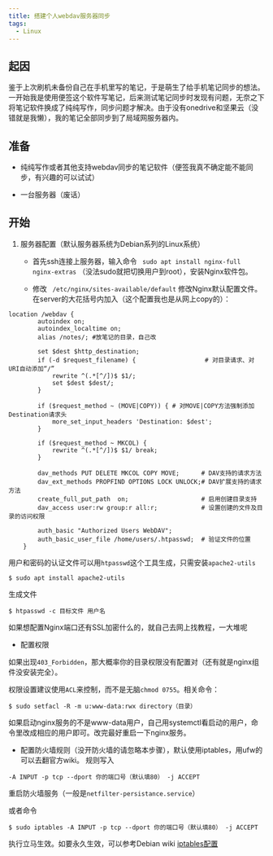 ```yaml
---
title: 搭建个人webdav服务器同步
tags:
  - Linux
---
```


## 起因 ##

鉴于上次刷机未备份自己在手机里写的笔记，于是萌生了给手机笔记同步的想法。一开始我是使用便签这个软件写笔记，后来测试笔记同步时发现有问题，无奈之下将笔记软件换成了纯纯写作，同步问题才解决。由于没有onedrive和坚果云（没错就是我懒），我的笔记全部同步到了局域网服务器内。

## 准备 ##

-  纯纯写作或者其他支持webdav同步的笔记软件（便签我真不确定能不能同步，有兴趣的可以试试）

-  一台服务器（废话）

## 开始 ##

1. 服务器配置（默认服务器系统为Debian系列的Linux系统）

   - 首先ssh连接上服务器，输入命令 ` sudo apt install nginx-full nginx-extras` （没法sudo就把切换用户到root），安装Nginx软件包。

   -  修改 ``` /etc/nginx/sites-available/default``` 修改Nginx默认配置文件。在server的大花括号内加入（这个配置我也是从网上copy的）：

```nginx
location /webdav {
        autoindex on;
        autoindex_localtime on;
        alias /notes/; #放笔记的目录，自己改

        set $dest $http_destination;
        if (-d $request_filename) {                   # 对目录请求、对URI自动添加“/”
            rewrite ^(.*[^/])$ $1/;
            set $dest $dest/;
        }

        if ($request_method ~ (MOVE|COPY)) { # 对MOVE|COPY方法强制添加Destination请求头
            more_set_input_headers 'Destination: $dest';
        }

        if ($request_method ~ MKCOL) {
            rewrite ^(.*[^/])$ $1/ break;
        }

        dav_methods PUT DELETE MKCOL COPY MOVE;      # DAV支持的请求方法
        dav_ext_methods PROPFIND OPTIONS LOCK UNLOCK;# DAV扩展支持的请求方法
        create_full_put_path  on;                    # 启用创建目录支持
        dav_access user:rw group:r all:r;            # 设置创建的文件及目录的访问权限

        auth_basic "Authorized Users WebDAV";
        auth_basic_user_file /home/users/.htpasswd;  # 验证文件的位置
    }

```

用户和密码的认证文件可以用`htpasswd`这个工具生成，只需安装`apache2-utils`
```shell
$ sudo apt install apache2-utils
```
生成文件
```shell
$ htpasswd -c 目标文件 用户名
```

如果想配置Nginx端口还有SSL加密什么的，就自己去网上找教程，一大堆呢

- 配置权限

如果出现`403_Forbidden`，那大概率你的目录权限没有配置对（还有就是nginx组件没安装完全）。

权限设置建议使用`ACL`来控制，而不是无脑`chmod 0755`。相关命令：
```shell
$ sudo setfacl -R -m u:www-data:rwx directory（目录）
```

如果启动nginx服务的不是www-data用户，自己用systemctl看启动的用户，命令里改成相应的用户即可。改完最好重启一下nginx服务。


- 配置防火墙规则（没开防火墙的请忽略本步骤），默认使用iptables，用ufw的可以去翻官方wiki。
规则写入
```
-A INPUT -p tcp --dport 你的端口号（默认填80） -j ACCEPT
```
重启防火墙服务（一般是`netfilter-persistance.service`）

或者命令
```shell
$ sudo iptables -A INPUT -p tcp --dport 你的端口号（默认填80） -j ACCEPT
```
执行立马生效。如要永久生效，可以参考Debian wiki [iptables配置](https://wiki.debian.org/it/iptables)
